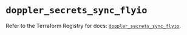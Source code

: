 # `doppler_secrets_sync_flyio`

Refer to the Terraform Registry for docs: [`doppler_secrets_sync_flyio`](https://registry.terraform.io/providers/dopplerhq/doppler/1.21.0/docs/resources/secrets_sync_flyio).
